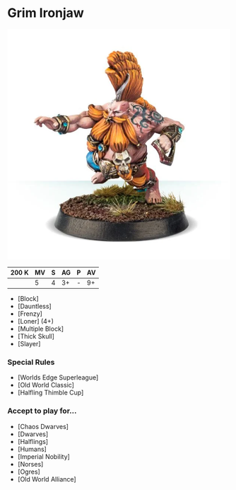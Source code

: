# Grim Ironjaw

![](../media/starplayers/GrimIronjaw01.webp)

| 200 K  | MV | S | AG | P | AV |
| --- | --- | --- | --- | --- | --- |
| | 5 | 4 | 3+ | - | 9+ |

* [Block]
* [Dauntless]
* [Frenzy]
* [Loner] (4+)
* [Multiple Block]
* [Thick Skull]
* [Slayer]

### Special Rules
* [Worlds Edge Superleague]
* [Old World Classic]
* [Halfling Thimble Cup]

### Accept to play for...
* [Chaos Dwarves]
* [Dwarves]
* [Halflings]
* [Humans]
* [Imperial Nobility]
* [Norses]
* [Ogres]
* [Old World Alliance]
